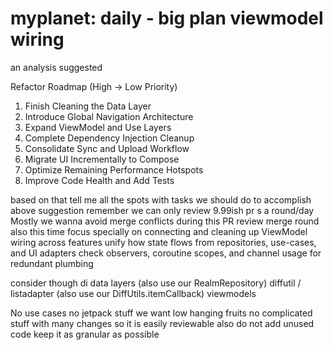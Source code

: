 # myplanet: daily - big plan viewmodel wiring
an analysis suggested

Refactor Roadmap (High → Low Priority)
1. Finish Cleaning the Data Layer
2. Introduce Global Navigation Architecture
3. Expand ViewModel and Use Layers
4. Complete Dependency Injection Cleanup
5. Consolidate Sync and Upload Workflow
6. Migrate UI Incrementally to Compose
7. Optimize Remaining Performance Hotspots
8. Improve Code Health and Add Tests

based on that tell me all the spots with tasks we should do to accomplish above suggestion
remember we can only review 9.99ish pr s a round/day
Mostly we wanna avoid merge conflicts during this PR review merge round
also this time focus specially on
connecting and cleaning up ViewModel wiring across features
unify how state flows from repositories, use-cases, and UI adapters
check observers, coroutine scopes, and channel usage for redundant plumbing

consider though
di
data layers  (also use our RealmRepository)
diffutil / listadapter (also use our DiffUtils.itemCallback)
viewmodels

No use cases no jetpack stuff
we want low hanging fruits
no complicated stuff with many changes
so it is easily reviewable
also do not add unused code
keep it as granular as possible
